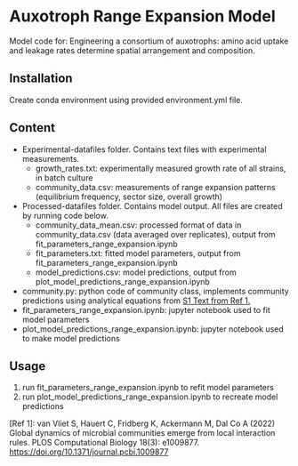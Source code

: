 # Auxotroph Range Expansion Model

Model code for: Engineering a consortium of auxotrophs: amino acid uptake and leakage rates determine spatial arrangement and composition.

## Installation

Create conda environment using provided environment.yml file.

## Content

- Experimental-datafiles folder. Contains text files with experimental measurements.
  - growth_rates.txt: experimentally measured growth rate of all strains, in batch culture
  - community_data.csv: measurements of range expansion patterns (equilibrium frequency, sector size, overall growth)
- Processed-datafiles folder. Contains model output. All files are created by running code below.
  - community_data_mean.csv: processed format of data in community_data.csv (data averaged over replicates), output from fit_parameters_range_expansion.ipynb
  - fit_parameters.txt: fitted model parameters, output from fit_parameters_range_expansion.ipynb
  - model_predictions.csv: model predictions, output from plot_model_predictions_range_expansion.ipynb
- community.py: python code of community class, implements community predictions using analytical equations from [S1 Text from Ref 1.](https://doi.org/10.1371/journal.pcbi.1009877.s001)
- fit_parameters_range_expansion.ipynb: jupyter notebook used to fit model parameters
- plot_model_predictions_range_expansion.ipynb: jupyter notebook used to make model predictions

## Usage

1. run fit_parameters_range_expansion.ipynb to refit model parameters
2. run plot_model_predictions_range_expansion.ipynb to recreate model predictions

[Ref 1]: van Vliet S, Hauert C, Fridberg K, Ackermann M, Dal Co A (2022) Global dynamics of microbial communities emerge from local interaction rules. PLOS Computational Biology 18(3): e1009877. https://doi.org/10.1371/journal.pcbi.1009877
